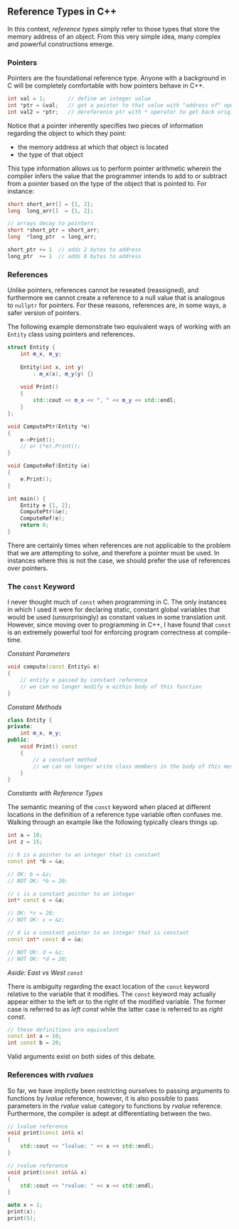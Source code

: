 ## Reference Types in C++

In this context, _reference types_ simply refer to those types that store the memory address of an object. From this very simple idea, many complex and powerful constructions emerge. 

### Pointers

Pointers are the foundational reference type. Anyone with a background in C will be completely comfortable with how pointers behave in C++. 

```C++
int val = 1;       // define an integer value 
int *ptr = &val;   // get a pointer to that value with "address of" operator, &
int val2 = *ptr;   // dereference ptr with * operator to get back original val, in new variable 
```

Notice that a pointer inherently specifies two pieces of information regarding the object to which they point:

- the memory address at which that object is located 
- the type of that object 

This type information allows us to perform pointer arithmetic wherein the compiler infers the value that the programmer intends to add to or subtract from a pointer based on the type of the object that is pointed to. For instance:

```C++
short short_arr[] = {1, 2};
long  long_arr[]  = {1, 2};

// arrays decay to pointers
short *short_ptr = short_arr;
long  *long_ptr  = long_arr;

short_ptr += 1  // adds 2 bytes to address
long_ptr  += 1  // adds 8 bytes to address
```

### References

Unlike pointers, references cannot be reseated (reassigned), and furthermore we cannot create a reference to a null value that is analogous to `nullptr` for pointers. For these reasons, references are, in some ways, a safer version of pointers. 

The following example demonstrate two equivalent ways of working with an `Entity` class using pointers and references. 

```C++
struct Entity {
    int m_x, m_y;
    
    Entity(int x, int y)
        : m_x(x), m_y(y) {}
    
    void Print()
    {
        std::cout << m_x << ", " << m_y << std::endl;
    }
};

void ComputePtr(Entity *e)
{
    e->Print();
    // or (*e).Print();
}

void ComputeRef(Entity &e)
{
    e.Print();
}

int main() {
    Entity e {1, 2};
    ComputePtr(&e);
    ComputeRef(e);
    return 0;
}
```

There are certainly times when references are not applicable to the problem that we are attempting to solve, and therefore a pointer must be used. In instances where this is not the case, we should prefer the use of references over pointers. 

### The `const` Keyword

I never thought much of `const` when programming in C. The only instances in which I used it were for declaring static, constant global variables that would be used (unsurprisingly) as constant values in some translation unit. However, since moving over to programming in C++, I have found that `const` is an extremely powerful tool for enforcing program correctness at compile-time.

_Constant Parameters_

```C++
void compute(const Entity& e)
{
	// entity e passed by constant reference 
	// we can no longer modify e within body of this function 
}
``` 

_Constant Methods_

```C++
class Entity {
private:
	int m_x, m_y;
public:
	void Print() const 
	{
		// a constant method 
		// we can no longer write class members in the body of this method 
	}
}
```

_Constants with Reference Types_

The semantic meaning of the `const` keyword when placed at different locations in the definition of a reference type variable often confuses me. Walking through an example like the following typically clears things up. 

```C++
int a = 10;
int z = 15;

// b is a pointer to an integer that is constant
const int *b = &a;

// OK: b = &z;
// NOT OK: *b = 20;

// c is a constant pointer to an integer
int* const c = &a;

// OK: *c = 20;
// NOT OK: c = &z;

// d is a constant pointer to an integer that is constant 
const int* const d = &a;

// NOT OK: d = &z;
// NOT OK: *d = 20;
```

_Aside: East vs West `const`_

There is ambiguity regarding the exact location of the `const` keyword relative to the variable that it modifies. The `const` keyword may actually appear either to the left or to the right of the modified variable. The former case is referred to as _left const_ while the latter case is referred to as _right const_. 

```C++
// these definitions are equivalent
const int a = 10;
int const b = 20;
```

Valid arguments exist on both sides of this debate. 

### References with _rvalues_

So far, we have implictly been restricting ourselves to passing arguments to functions by _lvalue_ reference, however, it is also possible to pass parameters in the _rvalue_ value category to functions by _rvalue_ reference. Furthermore, the compiler is adept at differentiating between the two. 

```C++
// lvalue reference
void print(const int& x)
{
    std::cout << "lvalue: " << x << std::endl;
}

// rvalue reference
void print(const int&& x)
{
    std::cout << "rvalue: " << x << std::endl;
}

auto x = 1;
print(x);
print(5);
```
